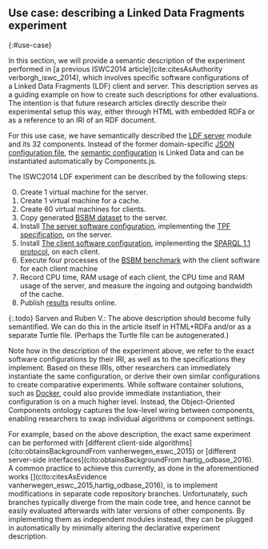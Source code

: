## Use case: describing a Linked Data Fragments experiment
{:#use-case}

In this section, we will provide a semantic description
of the experiment performed in [a previous ISWC2014 article](cite:citesAsAuthority verborgh_iswc_2014),
which involves specific software configurations
of a Linked Data Fragments (LDF) client and server.
This description serves as a guiding example
on how to create such descriptions for other evaluations.
The intention is that future research articles
directly describe their experimental setup this way,
either through HTML with embedded RDFa
or as a reference to an IRI of an RDF document.

For this use case,
we have semantically described the [LDF server](https://github.com/LinkedDataFragments/Server.js/tree/feature-lsd) module and its 32 components.
Instead of the former domain-specific [JSON configuration file](https://github.com/LinkedDataFragments/Server.js/blob/master/config/config-example.json),
the [semantic configuration](https://github.com/LinkedDataFragments/Server.js/blob/feature-lsd/config/config-example.json) is Linked Data
and can be instantiated automatically by Components.js.

The ISWC2014 LDF experiment can be described by the following steps:

0. Create 1 virtual machine for the server.
0. Create 1 virtual machine for a cache.
0. Create 60 virtual machines for clients.
0. Copy generated [BSBM dataset](#) to the server.
0. Install [The server software configuration](#),
   implementing the [TPF specification](https://www.hydra-cg.com/spec/latest/triple-pattern-fragments/),
   on the server.
0. Install [The client software configuration](#),
   implementing the [SPARQL 1.1 protocol](https://www.w3.org/TR/sparql11-protocol/),
   on each client.
0. Execute four processes of the [BSBM benchmark](#)
   with the client software for each client machine
0. Record CPU time, RAM usage of each client,
   the CPU time and RAM usage of the server,
   and measure the ingoing and outgoing bandwidth of the cache.
0. Publish [results](http://data.linkeddatafragments.org/benchmark) results online.

{:.todo}
Sarven and Ruben V.:
The above description should become fully semantified.
We can do this in the article itself in HTML+RDFa
and/or as a separate Turtle file.
(Perhaps the Turtle file can be autogenerated.)

Note how in the description of the experiment above,
we refer to the exact software configurations by their IRI,
as well as to the specifications they implement.
Based on these IRIs,
other researchers can immediately instantiate the same configuration,
or derive their own similar configurations
to create comparative experiments.
While software container solutions, such as [Docker](https://www.docker.com/),
could also provide immediate instantiation,
their configuration is on a much higher level.
Instead, the Object-Oriented Components ontology
captures the low-level wiring between components,
enabling researchers to swap individual algorithms
or component settings.

For example, based on the above description,
the exact same experiment can be performed
with [different client-side algorithms](cito:obtainsBackgroundFrom vanherwegen_eswc_2015)
or [different server-side interfaces](cito:obtainsBackgroundFrom hartig_odbase_2016).
A common practice to achieve this currently,
as done in the aforementioned works [](cito:citesAsEvidence vanherwegen_eswc_2015,hartig_odbase_2016),
is to implement modifications in separate code repository branches.
Unfortunately,
such branches typically diverge from the main code tree,
and hence cannot be easily evaluated afterwards
with later versions of other components.
By implementing them as independent modules instead,
they can be plugged in automatically
by minimally altering the declarative experiment description.
